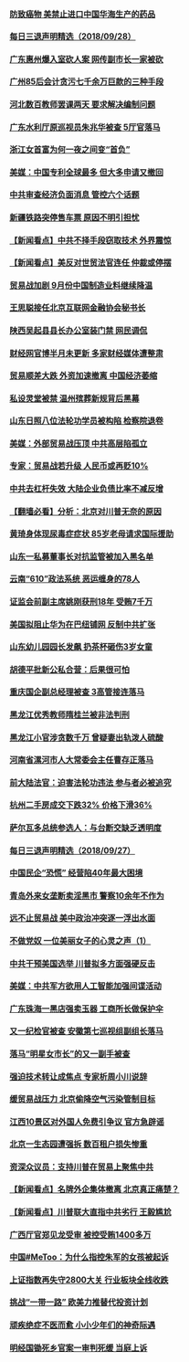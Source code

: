 #### [防致癌物 美禁止进口中国华海生产的药品](../pages/nsc413/n10749508.md) 

#### [每日三退声明精选（2018/09/28）](../pages/nsc413/n10749507.md) 

#### [广东惠州爆入室砍人案 网传副市长一家被砍](../pages/nsc413/n10749283.md) 

#### [广州85后会计贪污七千余万巨款的三种手段](../pages/nsc413/n10749231.md) 

#### [河北数百教师罢课两天 要求解决编制问题](../pages/nsc413/n10749236.md) 

#### [广东水利厅原巡视员朱兆华被查 5厅官落马](../pages/nsc413/n10749212.md) 

#### [浙江女首富为何一夜之间变“首负”](../pages/nsc413/n10747496.md) 

#### [美媒：中国专利全球最多 但大多申请又撤回](../pages/nsc413/n10748651.md) 

#### [中共审查经济负面消息 管控六个话题](../pages/nsc413/n10749195.md) 

#### [新疆铁路突停售车票 原因不明引担忧](../pages/nsc413/n10749030.md) 

#### [【新闻看点】中共不择手段窃取技术 外界震惊](../pages/nsc413/n10748942.md) 

#### [【新闻看点】美反对世贸法官连任 仲裁或停摆](../pages/nsc413/n10748715.md) 

#### [贸易战加剧 9月份中国制造业料继续降温](../pages/nsc413/n10748814.md) 

#### [王思聪接任北京互联网金融协会秘书长](../pages/nsc413/n10748895.md) 

#### [陕西吴起县县长办公室装门禁 网民调侃](../pages/nsc413/n10748849.md) 

#### [财经网官博半月未更新 多家财经媒体遭整肃](../pages/nsc413/n10748676.md) 

#### [贸易顺差大跌 外资加速撤离 中国经济萎缩](../pages/nsc413/n10748020.md) 

#### [私设灵堂被禁 温州殡葬新规背后黑幕](../pages/nsc413/n10748670.md) 

#### [山东日照八位法轮功学员被构陷 检察院退卷](../pages/nsc413/n10748752.md) 

#### [美媒：外部贸易战压顶 中共高层陷孤立](../pages/nsc413/n10748592.md) 

#### [专家：贸易战若升级 人民币或再贬10%](../pages/nsc413/n10748615.md) 

#### [中共去杠杆失效 大陆企业负债比率不减反增](../pages/nsc413/n10747557.md) 

#### [【翻墙必看】分析：北京对川普无奈的原因](../pages/nsc413/n10747072.md) 

#### [黄琦身体现尿毒症症状 85岁老母请求国际援助](../pages/nsc413/n10747618.md) 

#### [山东一私募董事长对抗监管被加入黑名单](../pages/nsc413/n10748271.md) 

#### [云南“610”政法系统 恶运缠身的78人](../pages/nsc413/n10747534.md) 

#### [证监会前副主席姚刚获刑18年 受贿7千万](../pages/nsc413/n10747971.md) 

#### [美国拟阻止华为在巴纽铺网 反制中共扩张](../pages/nsc413/n10747804.md) 

#### [山东幼儿园园长发飙 扔茶杯砸伤3岁女童](../pages/nsc413/n10747861.md) 

#### [胡德平批新公私合营：后果很可怕](../pages/nsc413/n10747863.md) 

#### [重庆国企副总经理被查 3高管接连落马](../pages/nsc413/n10747727.md) 

#### [黑龙江优秀教师隋桂兰被非法判刑](../pages/nsc413/n10746539.md) 

#### [黑龙江小官涉贪数千万 曾疑妻出轨泼人硫酸](../pages/nsc413/n10747431.md) 

#### [河南省漯河市人大常委会主任曹存正落马](../pages/nsc413/n10747509.md) 

#### [前大陆法官：迫害法轮功违法 参与者必被追究](../pages/nsc413/n10747538.md) 

#### [杭州二手房成交下跌32% 价格下滑36%](../pages/nsc413/n10746857.md) 

#### [萨尔瓦多总统参选人：与台断交缺乏透明度](../pages/nsc413/n10747392.md) 

#### [每日三退声明精选（2018/09/27）](../pages/nsc413/n10747366.md) 

#### [中国民企“恐慌” 经营陷40年最大困境](../pages/nsc413/n10746640.md) 

#### [青岛外来女垄断卖淫黑市 警察10余年不作为](../pages/nsc413/n10747024.md) 

#### [远不止贸易战 美中政治冲突逐一浮出水面](../pages/nsc413/n10747057.md) 

#### [不做党奴 一位美丽女子的心灵之声（1）](../pages/nsc413/n10744283.md) 

#### [中共干预美国选举 川普拟多方面强硬反击](../pages/nsc413/n10747092.md) 

#### [美媒：中共军方欲用人工智能加强间谍活动](../pages/nsc413/n10746726.md) 

#### [广东珠海一黑店强卖玉器 工商所长做保护伞](../pages/nsc413/n10746711.md) 

#### [又一纪检官被查 安徽第七巡视组副组长落马](../pages/nsc413/n10746383.md) 

#### [落马“明星女市长”的又一副手被查](../pages/nsc413/n10746653.md) 

#### [强迫技术转让成焦点 专家析周小川说辞](../pages/nsc413/n10746558.md) 

#### [缓贸易战压力 北京偷降空气污染管制目标](../pages/nsc413/n10746370.md) 

#### [江西10景区对外国人免费引争议 官方急辟谣](../pages/nsc413/n10746368.md) 

#### [北京一生态园遭强拆 数百租户损失惨重](../pages/nsc413/n10746548.md) 

#### [资深众议员：支持川普在贸易上聚焦中共](../pages/nsc413/n10746473.md) 

#### [【新闻看点】名牌外企集体撤离 北京真正痛楚？](../pages/nsc413/n10746060.md) 

#### [【新闻看点】川普联大直指中共劣行 王毅尴尬](../pages/nsc413/n10746062.md) 

#### [广西厅官郑见龙受审 被控受贿1400多万](../pages/nsc413/n10746329.md) 

#### [中国#MeToo：为什么指控朱军的女孩被起诉](../pages/nsc413/n10746070.md) 

#### [上证指数再失守2800大关 行业板块全线收跌](../pages/nsc413/n10746088.md) 

#### [挑战“一带一路” 欧美力推替代投资计划](../pages/nsc413/n10746020.md) 

#### [顽疾绝症不医而愈 小小少年们的神奇际遇](../pages/nsc413/n10744431.md) 

#### [明经国锄死乡官案一审判死缓 当庭上诉](../pages/nsc413/n10745990.md) 

